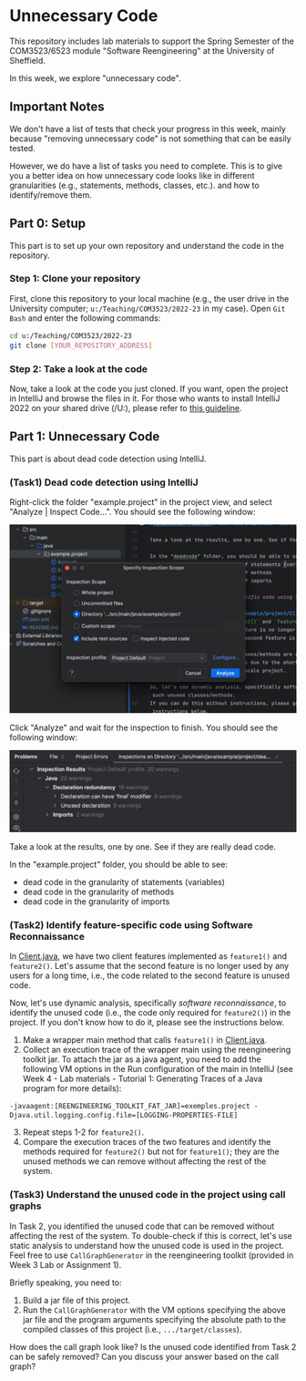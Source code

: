 # Unnecessary Code

This repository includes lab materials to support the Spring Semester of the COM3523/6523 module "Software Reengineering" at the University of Sheffield.

In this week, we explore "unnecessary code".

## Important Notes

We don't have a list of tests that check your progress in this week, mainly because "removing unnecessary code" is not something that can be easily tested.

However, we do have a list of tasks you need to complete. This is to give you a better idea on how unnecessary code looks like in different granularities (e.g., statements, methods, classes, etc.). and how to identify/remove them.

## Part 0: Setup

This part is to set up your own repository and understand the code in the repository.

### Step 1: Clone your repository
First, clone this repository to your local machine
(e.g., the user drive in the University computer; `u:/Teaching/COM3523/2022-23` in my case).
Open `Git Bash` and enter the following commands:

```bash
cd u:/Teaching/COM3523/2022-23
git clone [YOUR_REPOSITORY_ADDRESS]
```

### Step 2: Take a look at the code
Now, take a look at the code you just cloned.
If you want, open the project in IntelliJ and browse the files in it.
For those who wants to install IntelliJ 2022 on your shared drive (/U:),
please refer to [this guideline](/resources/install-intellij-user-drive.md).

## Part 1: Unnecessary Code

This part is about dead code detection using IntelliJ.

### (Task1) Dead code detection using IntelliJ

Right-click the folder "example.project" in the project view, and select "Analyze | Inspect Code...". You should see the following window:

![code-inspection-window](resources/analyse.jpg)

Click "Analyze" and wait for the inspection to finish. You should see the following window:

![inspection-results](resources/inspection-results.png)

Take a look at the results, one by one. See if they are really dead code. 

In the "example.project" folder, you should be able to see:
- dead code in the granularity of statements (variables)
- dead code in the granularity of methods
- dead code in the granularity of imports

### (Task2) Identify feature-specific code using Software Reconnaissance

In [Client.java](src/main/java/example/project/Client.java), we have two client features implemented as `feature1()` and `feature2()`.
Let's assume that the second feature is no longer used by any users for a long time, i.e., the code related to the second feature is unused code.

Now, let's use dynamic analysis, specifically *software reconnaissance*, to identify the unused code (i.e., the code only required for `feature2()`) in the project.
If you don't know how to do it, please see the instructions below.

1. Make a wrapper main method that calls `feature1()` in [Client.java](src/main/java/example/project/Client.java).
2. Collect an execution trace of the wrapper main using the reengineering toolkit jar. To attach the jar as a java agent, you need to add the following VM options in the Run configuration of the main in IntelliJ (see Week 4 - Lab materials - Tutorial 1: Generating Traces of a Java program for more details):
```
-javaagent:[REENGINEERING_TOOLKIT_FAT_JAR]=exemples.project -Djava.util.logging.config.file=[LOGGING-PROPERTIES-FILE]
```
3. Repeat steps 1-2 for `feature2()`.
4. Compare the execution traces of the two features and identify the methods required for `feature2()` but not for `feature1()`; they are the unused methods we can remove without affecting the rest of the system.



### (Task3) Understand the unused code in the project using call graphs

In Task 2, you identified the unused code that can be removed without affecting the rest of the system.
To double-check if this is correct, let's use static analysis to understand how the unused code is used in the project.
Feel free to use `CallGraphGenerator` in the reengineering toolkit (provided in Week 3 Lab or Assignment 1).

Briefly speaking, you need to:
1. Build a jar file of this project.
2. Run the `CallGraphGenerator` with the VM options specifying the above jar file and the program arguments specifying the absolute path to the compiled classes of this project (i.e., `.../target/classes`).

How does the call graph look like? Is the unused code identified from Task 2 can be safely removed? Can you discuss your answer based on the call graph?
